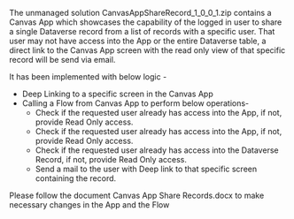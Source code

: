 The unmanaged solution CanvasAppShareRecord\_1\_0\_0\_1.zip contains a Canvas App which showcases the capability of the logged in user to share a single Dataverse record from a list of records with a specific user. That user may not have access into the App or the entire Dataverse table, a direct link to the Canvas App screen with the read only view of that specific record will be send via email.

It has been implemented with below logic -

- Deep Linking to a specific screen in the Canvas App
- Calling a Flow from Canvas App to perform below operations-
  - Check if the requested user already has access into the App, if not, provide Read Only access.
  - Check if the requested user already has access into the App, if not, provide Read Only access.
  - Check if the requested user already has access into the Dataverse Record, if not, provide Read Only access.
  - Send a mail to the user with Deep link to that specific screen containing the record.

Please follow the document Canvas App Share Records.docx to make necessary changes in the App and the Flow
